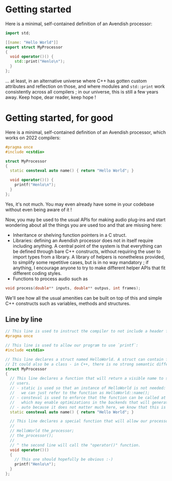 # Getting started

Here is a minimal, self-contained definition of an Avendish processor:

```cpp
import std;

[[name: "Hello World"]]
export struct MyProcessor
{
  void operator()() { 
    std::print("Henlo\n");
  }
};
```

... at least, in an alternative universe where C++ has gotten custom attributes and reflection on those, 
and where modules and `std::print` work consistently across all compilers ; in our universe, this is still a few years away. Keep hope, dear reader, keep hope !

# Getting started, for good

Here is a minimal, self-contained definition of an Avendish processor, which works on 2022 compilers:

```cpp
#pragma once
#include <cstdio>

struct MyProcessor
{
  static consteval auto name() { return "Hello World"; }

  void operator()() { 
    printf("Henlo\n");
  }
};
```

Yes, it's not much. You may even already have some in your codebase without even being aware of it ! 

Now, you may be used to the usual APIs for making audio plug-ins and start wondering about all the things you are used too and that are missing here: 

- Inheritance or shelving function pointers in a C struct.
- Libraries: defining an Avendish processor does not in itself require including anything. 
  A central point of the system is that everything can be defined through bare C++ constructs, without requiring the user to import types from a library. A library of helpers is nonetheless provided, to simplify some repetitive cases, but is in no way mandatory ; if anything, I encourage anyone to try to make different helper APIs that fit different coding styles.
- Functions to process audio such as
```cpp  
void process(double** inputs, double** outpus, int frames);
```

We'll see how all the usual amenities can be built on top of this and simple C++ constructs such as variables, methods and structures.

## Line by line

```cpp
// This line is used to instruct the compiler to not include a header file multiple times.
#pragma once

// This line is used to allow our program to use `printf`:
#include <cstdio>

// This line declares a struct named HelloWorld. A struct can contain functions, variables, etc.
// It could also be a class - in C++, there is no strong semantic difference between either.
struct MyProcessor
{
  // This line declares a function that will return a visible name to show to our 
  // users.
  // - static is used so that an instance of HelloWorld is not needed: 
  //   we can just refer to the function as HelloWorld::name();
  // - consteval is used to enforce that the function can be called at compile-time, 
  //   which may enable optimizations in the backends that will generate plug-ins.
  // - auto because it does not matter much here, we know that this is a string :-)
  static consteval auto name() { return "Hello World"; }

  // This line declares a special function that will allow our processor to be executed as follows: 
  // 
  // HelloWorld the_processor;
  // the_processor();
  //
  // ^ the second line will call the "operator()" function.
  void operator()() 
  { 
    // This one should hopefully be obvious :-)
    printf("Henlo\n");
  }
};
```
